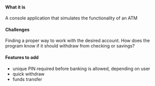 #### What it is
A console application that simulates the functionality of an ATM

#### Challenges
Finding a proper way to work with the desired account. How does the program know if it should withdraw from checking or savings?

#### Features to add
- unique PIN required before banking is allowed, depending on user
- quick withdraw
- funds transfer
